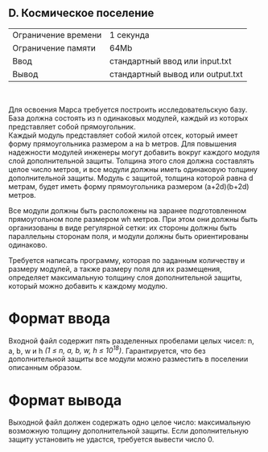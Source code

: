 ## D. Космическое поселение

|                     |           |
|---------------------|-----------|
| Ограничение времени | 1 секунда |
| Ограничение памяти  | 64Mb      |
| Ввод                | стандартный ввод или input.txt  |
| Вывод               | стандартный вывод или output.txt |

<br>

Для освоения Марса требуется построить исследовательскую базу. База должна состоять из n одинаковых модулей, каждый из которых представляет собой прямоугольник.  
Каждый модуль представляет собой жилой отсек, который имеет форму прямоугольника размером a на b метров. Для повышения надежности модулей инженеры могут добавить вокруг каждого модуля слой дополнительной защиты. Толщина этого слоя должна составлять целое число метров, и все модули должны иметь одинаковую толщину дополнительной защиты. Модуль с защитой, толщина которой равна d метрам, будет иметь форму прямоугольника размером (a+2d)(b+2d) метров.

Все модули должны быть расположены на заранее подготовленном прямоугольном поле размером wh метров. При этом они должны быть организованы в виде регулярной сетки: их стороны должны быть параллельны сторонам поля, и модули должны быть ориентированы одинаково.

Требуется написать программу, которая по заданным количеству и размеру модулей, а также размеру поля для их размещения, определяет максимальную толщину слоя дополнительной защиты, который можно добавить к каждому модулю.

# Формат ввода

Входной файл содержит пять разделенных пробелами целых чисел: n, a, b, w и h *(1 ≤ n, a, b, w, h ≤ 10<sup>18</sup>)*. Гарантируется, что без дополнительной защиты все модули можно разместить в поселении описанным образом.

# Формат вывода

Выходной файл должен содержать одно целое число: максимальную возможную толщину дополнительной защиты. Если дополнительную защиту установить не удастся, требуется вывести число 0.
